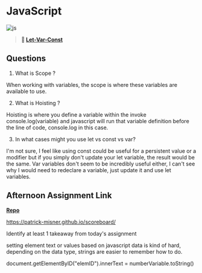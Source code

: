 # JavaScript

![js](https://bcw.blob.core.windows.net/public/img/courses/js.gif)

> **📖 [Let-Var-Const](https://codeworksacademy.com/fs-student-guide/resources/wk2/01-Let-Var-Const)**

## Questions

1. What is Scope ?

  When working with variables, the scope is where these variables are available to use.


2. What is Hoisting ?

  Hoisting is where you define a variable within the invoke console.log(variable) and javascript will run that variable definition before the line of code, console.log in this case.

3. In what cases might you use let vs const vs var?

I'm not sure, I feel like using const could be useful for a persistent value or a modifier but if you simply don't update your let variable, the result would be the same. Var variables don't seem to be incredibly useful either, I can't see why I would need to redeclare a variable, just update it and use let variables.

## Afternoon Assignment Link

**[Repo](https://github.com/patrick-misner/scoreboard)**

https://patrick-misner.github.io/scoreboard/

Identify at least 1 takeaway from today's assignment

setting element text or values based on javascript data is kind of hard, depending on the data type, strings are easier to remember how to do.

document.getElementByID("elemID").innerText = numberVariable.toString()
